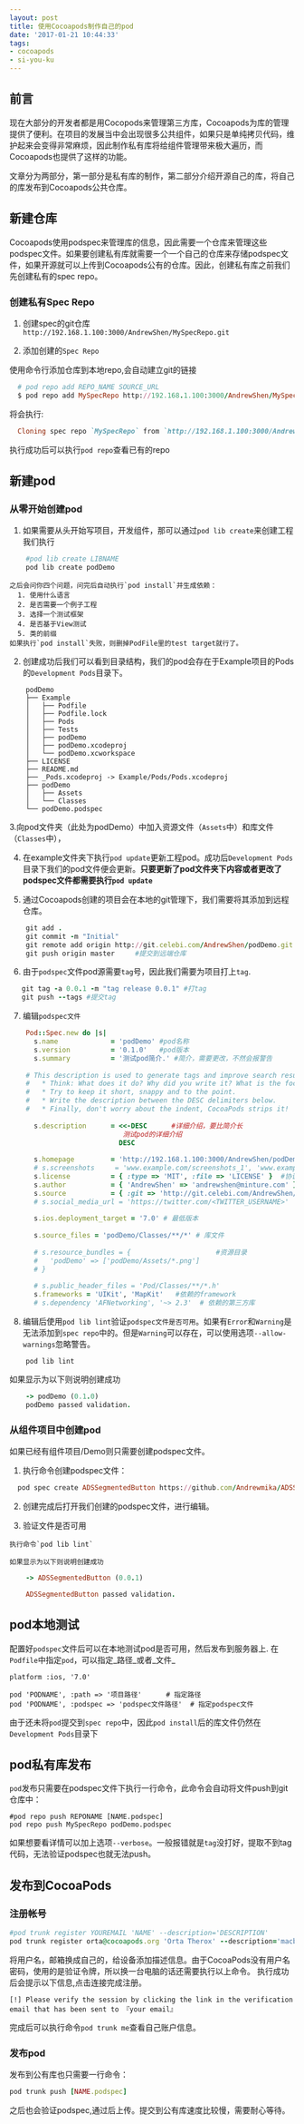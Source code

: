 ```yaml
---
layout: post
title: 使用Cocoapods制作自己的pod
date: '2017-01-21 10:44:33'
tags:
- cocoapods
- si-you-ku
---
```


## 前言
现在大部分的开发者都是用Cocopods来管理第三方库，Cocoapods为库的管理提供了便利。在项目的发展当中会出现很多公共组件，如果只是单纯拷贝代码，维护起来会变得非常麻烦，因此制作私有库将给组件管理带来极大遍历，而Cocoapods也提供了这样的功能。

文章分为两部分，第一部分是私有库的制作，第二部分介绍开源自己的库，将自己的库发布到Cocoapods公共仓库。

## 新建仓库
Cocoapods使用podspec来管理库的信息，因此需要一个仓库来管理这些podspec文件。如果要创建私有库就需要一个一个自己的仓库来存储podspec文件，如果开源就可以上传到Cocoapods公有的仓库。因此，创建私有库之前我们先创建私有的spec repo。

### 创建私有Spec Repo

1. 创建spec的git仓库
    `http://192.168.1.100:3000/AndrewShen/MySpecRepo.git`
    
2. 添加创建的`Spec Repo`

  使用命令行添加仓库到本地repo,会自动建立git的链接
  
```ruby
  # pod repo add REPO_NAME SOURCE_URL
  $ pod repo add MySpecRepo http://192.168.1.100:3000/AndrewShen/MySpecRepo.git
```
  
  将会执行:
  
```Ruby
  Cloning spec repo `MySpecRepo` from `http://192.168.1.100:3000/AndrewShen/MySpecRepo.git`
```
  
  执行成功后可以执行`pod repo`查看已有的repo
  

## 新建pod

### 从零开始创建pod

  1. 如果需要从头开始写项目，开发组件，那可以通过`pod lib create`来创建工程
    我们执行
```Ruby
    #pod lib create LIBNAME
    pod lib create podDemo
```
    之后会问你四个问题，问完后自动执行`pod install`并生成依赖：
      1. 使用什么语言
      2. 是否需要一个例子工程
      3. 选择一个测试框架
      4. 是否基于View测试
      5. 类的前缀
    如果执行`pod install`失败，则删掉PodFile里的test target就行了。

  2. 创建成功后我们可以看到目录结构，我们的pod会存在于Example项目的Pods的`Development Pods`目录下。
  
```
    podDemo
    ├── Example
    │   ├── Podfile
    │   ├── Podfile.lock
    │   ├── Pods
    │   ├── Tests
    │   ├── podDemo
    │   ├── podDemo.xcodeproj
    │   └── podDemo.xcworkspace
    ├── LICENSE
    ├── README.md
    ├── _Pods.xcodeproj -> Example/Pods/Pods.xcodeproj
    ├── podDemo
    │   ├── Assets
    │   └── Classes
    └── podDemo.podspec
```
  
  3.向pod文件夹（此处为podDemo）中加入资源文件（`Assets`中）和库文件（`Classes`中），

  4. 在example文件夹下执行`pod update`更新工程pod。成功后`Development Pods`目录下我们的pod文件便会更新。**只要更新了pod文件夹下内容或者更改了podspec文件都需要执行`pod update`**
  
  5. 通过Cocoapods创建的项目会在本地的git管理下，我们需要将其添加到远程仓库。
  
```ruby
    git add .
    git commit -m "Initial"
    git remote add origin http://git.celebi.com/AndrewShen/podDemo.git           #添加远端仓库
    git push origin master     #提交到远端仓库
```
    
  6. 由于`podspec`文件pod源需要`tag`号，因此我们需要为项目打上`tag`.
  
```ruby
   git tag -a 0.0.1 -m "tag release 0.0.1" #打tag
   git push --tags #提交tag
```
    
  7. 编辑`podspec文件`
  
```Ruby
    Pod::Spec.new do |s|
      s.name             = 'podDemo' #pod名称
      s.version          = '0.1.0'   #pod版本
      s.summary          = '测试pod简介.' #简介，需要更改，不然会报警告
    
    # This description is used to generate tags and improve search results.
    #   * Think: What does it do? Why did you write it? What is the focus?
    #   * Try to keep it short, snappy and to the point.
    #   * Write the description between the DESC delimiters below.
    #   * Finally, don't worry about the indent, CocoaPods strips it!
    
      s.description      = <<-DESC      #详细介绍，要比简介长
                            测试pod的详细介绍
                           DESC
    
      s.homepage         = 'http://192.168.1.100:3000/AndrewShen/podDemo' # 项目主页
      # s.screenshots     = 'www.example.com/screenshots_1', 'www.example.com/screenshots_2'
      s.license          = { :type => 'MIT', :file => 'LICENSE' }  #协议
      s.author           = { 'AndrewShen' => 'andrewshen@minture.com' }  # 开发者信息
      s.source           = { :git => 'http://git.celebi.com/AndrewShen/podDemo.git', :tag => s.version.to_s } #仓库地址
      # s.social_media_url = 'https://twitter.com/<TWITTER_USERNAME>'
    
      s.ios.deployment_target = '7.0' # 最低版本
    
      s.source_files = 'podDemo/Classes/**/*' # 库文件
      
      # s.resource_bundles = {                     #资源目录
      #   'podDemo' => ['podDemo/Assets/*.png']
      # }
    
      # s.public_header_files = 'Pod/Classes/**/*.h'
      s.frameworks = 'UIKit', 'MapKit'   #依赖的framework
      # s.dependency 'AFNetworking', '~> 2.3'  # 依赖的第三方库  
```
    
  8. 编辑后使用`pod lib lint`验证`podspec文件是否可用`。如果有`Error`和`Warning`是无法添加到`spec repo`中的。但是`Warning`可以存在，可以使用选项`--allow-warnings`忽略警告。
  
```
    pod lib lint
```
    
  如果显示为以下则说明创建成功
  
```Ruby
    -> podDemo (0.1.0)
    podDemo passed validation.
```
    
### 从组件项目中创建pod

  如果已经有组件项目/Demo则只需要创建podspec文件。
  1. 执行命令创建podspec文件：
  
```Ruby
  pod spec create ADSSegmentedButton https://github.com/Andrewmika/ADSSegmentedButton.git
```
  
  2. 创建完成后打开我们创建的podspec文件，进行编辑。
  
  3. 验证文件是否可用
  
    执行命令`pod lib lint`
    
    如果显示为以下则说明创建成功
    
```Ruby
    -> ADSSegmentedButton (0.0.1)

    ADSSegmentedButton passed validation.
```

## pod本地测试

配置好`podspec`文件后可以在本地测试pod是否可用，然后发布到服务器上.
在`Podfile`中指定`pod`，可以指定_路径_或者_文件_

```
platform :ios, '7.0'

pod 'PODNAME', :path => '项目路径'      # 指定路径
pod 'PODNAME', :podspec => 'podspec文件路径'  # 指定podspec文件
```

由于还未将`pod`提交到`spec repo`中，因此`pod install`后的库文件仍然在`Development Pods`目录下

## pod私有库发布

`pod`发布只需要在podspec文件下执行一行命令，此命令会自动将文件push到git仓库中：

```
#pod repo push REPONAME [NAME.podspec]
pod repo push MySpecRepo podDemo.podspec
```

如果想要看详情可以加上选项`--verbose`。一般报错就是`tag`没打好，提取不到tag代码，无法验证podspec也就无法push。

## 发布到CocoaPods

### 注册帐号

```Ruby
#pod trunk register YOUREMAIL 'NAME' --description='DESCRIPTION'
pod trunk register orta@cocoapods.org 'Orta Therox' --description='macbook air'
```

将用户名，邮箱换成自己的，给设备添加描述信息。由于CocoaPods没有用户名密码，使用的是验证令牌，所以换一台电脑的话还需要执行以上命令。
执行成功后会提示以下信息,点击连接完成注册。

```
[!] Please verify the session by clicking the link in the verification email that has been sent to 『your email』
```

完成后可以执行命令`pod trunk me`查看自己账户信息。

### 发布pod

发布到公有库也只需要一行命令：

```Ruby
pod trunk push [NAME.podspec]
```

之后也会验证podspec,通过后上传。提交到公有库速度比较慢，需要耐心等待。